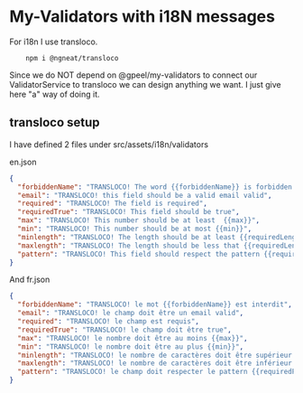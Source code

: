 # My-Validators with i18N messages

For i18n I use transloco.

        npm i @ngneat/transloco

Since we do NOT depend on @gpeel/my-validators to connect our ValidatorService to transloco we can design anything we
want. I just give here "a" way of doing it.

## transloco setup

I have defined 2 files under src/assets/i18n/validators

en.json

````json
{
  "forbiddenName": "TRANSLOCO! The word {{forbiddenName}} is forbidden !",
  "email": "TRANSLOCO! this field should be a valid email valid",
  "required": "TRANSLOCO! The field is required",
  "requiredTrue": "TRANSLOCO! This field should be true",
  "max": "TRANSLOCO! This number should be at least  {{max}}",
  "min": "TRANSLOCO! This number should be at most {{min}}",
  "minlength": "TRANSLOCO! The length should be at least {{requiredLength}}",
  "maxlength": "TRANSLOCO! The length should be less that {{requiredLength}}",
  "pattern": "TRANSLOCO! This field should respect the pattern {{requiredPattern}}"
}

````

And fr.json

````json
{
  "forbiddenName": "TRANSLOCO! le mot {{forbiddenName}} est interdit",
  "email": "TRANSLOCO! le champ doit être un email valid",
  "required": "TRANSLOCO! le champ est requis",
  "requiredTrue": "TRANSLOCO! le champ doit être true",
  "max": "TRANSLOCO! le nombre doit être au moins {{max}}",
  "min": "TRANSLOCO! le nombre doit être au plus {{min}}",
  "minlength": "TRANSLOCO! le nombre de caractères doit être supérieur à {{requiredLength}}",
  "maxlength": "TRANSLOCO! le nombre de caractères doit être inférieur à  {{requiredLength}}",
  "pattern": "TRANSLOCO! le champ doit respecter le pattern {{requiredPattern}}"
}


````

